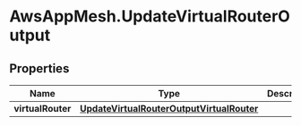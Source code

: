 # AwsAppMesh.UpdateVirtualRouterOutput

## Properties

Name | Type | Description | Notes
------------ | ------------- | ------------- | -------------
**virtualRouter** | [**UpdateVirtualRouterOutputVirtualRouter**](UpdateVirtualRouterOutputVirtualRouter.md) |  | [optional] 


